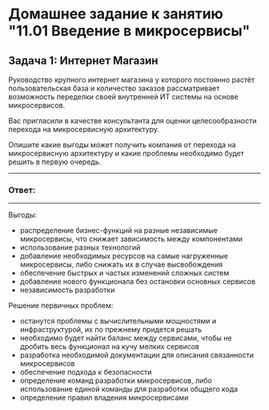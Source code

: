 # Домашнее задание к занятию "11.01 Введение в микросервисы"

## Задача 1: Интернет Магазин

Руководство крупного интернет магазина у которого постоянно растёт пользовательская база и количество заказов рассматривает возможность переделки своей внутренней ИТ системы на основе микросервисов. 

Вас пригласили в качестве консультанта для оценки целесообразности перехода на микросервисную архитектуру. 

Опишите какие выгоды может получить компания от перехода на микросервисную архитектуру и какие проблемы необходимо будет решить в первую очередь.

---
### Ответ:
---

Выгоды:
- распределение бизнес-функций на разные независимые микросервисы, что снижает зависимость между компонентами
- использование разных технологий
- добавление необходимых ресурсов на самые нагруженные микросервисы, либо снижать их в случае высвобождения
- обеспечение быстрых и частых изменений сложных систем
- добавление нового функционала без остановки основных сервисов
- независимость разработки

Решение первичных проблем:
- останутся проблемы с вычислительными мощностями и инфраструктурой, их по прежнему придется решать
- необходимо будет найти баланс между сервисами, чтобы не дробить весь функционал на кучу мелких сервисов
- разработка необходимой документации для описания связанности микросервисов
- обеспечение подхода к безопасности
- определение команд разработки микросервисов, либо использование единой команды для разработки общдего кода
- определение правил владения микросервисами
